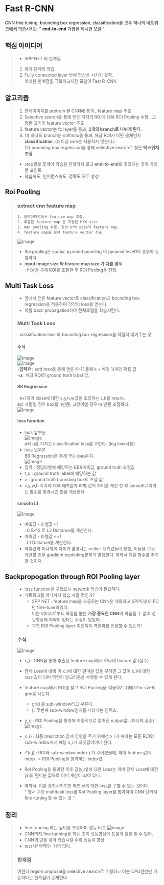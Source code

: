 # Fast R-CNN
CNN fine tuning, boundnig box regression, classification을 모두 하나의 네트워크에서 학습시키는 " **end-to-end** 기법을 제시한 모델 "
## 핵심 아이디어
>  - SPP NET 의 한계점
>   1. 여러 단계의 학습
>   2. Fully connected layer 밖에 학습을 시키지 못함.\
>  이러한 한계점을 극복하고자한 모델이 Fast R-CNN

## 알고리즘
> 1. 전체이미지를 pretrain 된 CNN에 통과 , feature map 추출
> 2. Selective search를 통해 얻은 각각의 ROI에 대해 ROI Pooling 수행 , 고정된 크기의 feature vector 추출
> 3. feature vector는 fc layer를 통과, **2개의 branch로 나뉘게 된다.**
> 4. (1) 하나의 branch는 softmax를 통과, 해당 ROI가 어떤 물체인지 **classification**. (더이상 svm은 사용하지 않는다.)\
> (2) bounding box regression을 통해 selective search로 찾은 **박스위치 조정**.

> - step별로 쪼개어 학습을 진행하지 않고 **end-to-end**로 엮였다는 것이 가장 큰 포인트
> - 학습속도, 인퍼런스속도, 정확도 모두 향상

## Roi Pooling
> ### extract cnn feature map
>     1. 입력이미지에서 feature map 추출.
>     2. 추출된 feature map 은 지정된 H*W size
>     3. max pooling 수행, 항상 H*W size의 feature map.
>     4. feature map을 펼처 feature vector 추출.
>![image](https://user-images.githubusercontent.com/70633080/103200144-f2291000-492f-11eb-9e12-ac2d3d39f2b9.png)
> - Roi pooling은 spatial pyramid poooling 의 pyramid level1의 경우와 동일하다.
> - **input image size 와 feature map size 가 다를 경우**\
>   : 비율을 구해 ROI를 조절한 후 ROI Pooling을 진행.

## Multi Task Loss
> - 앞에서 얻은 feature vector로 classification과 bounding box regression을 적용하여 각각의 loss를 얻는다.
> - 이를 back propagation하여 전체모델을 학습시킨다.
> ### Multi Task Loss
> : classification loss 와 bounding box regression을 적절히 엮어주는 것
> #### 수식
> ![image](https://user-images.githubusercontent.com/70633080/103200675-54364500-4931-11eb-8421-d448af6cc508.png)\
> ![image](https://user-images.githubusercontent.com/70633080/103200792-a5463900-4931-11eb-8e8d-00ee6d62e370.png)\
> -**입력 P** : sotf max를 통해 얻은 K+1( 물체 k + 배경 1)개의 확률 값\
> -**u** : 해당 ROI의 ground truth label 값.
> 
> #### BB Regression
> : k+1개의 class에 대한 x,y,h,w값을 조정하는 t_k를 return.\
> ex) 사람일 경우 box를 n만큼, 고양이일 경우 m 만큼 조절해라.\
> ![image](https://user-images.githubusercontent.com/70633080/103201092-5c42b480-4932-11eb-85c2-fd9e01ed6e4e.png)
> #### loss function
> - loss 앞부분\
> ![image](https://user-images.githubusercontent.com/70633080/103201111-6ebcee00-4932-11eb-8014-800dcddb6c7c.png)\
> p와 u를 가지고 classification loss를 구한다. (log loss사용)
> - loss 뒷부분\
> BB Regression을 통해 얻는 loaa이다.\
> ![image](https://user-images.githubusercontent.com/70633080/103201168-9613bb00-4932-11eb-996d-dfb846f15894.png)
> - 입력 : 정답라벨에 해당하는 BBR예측값, ground truth 조절값
> - t_u : ground truth label에 해당하는 값
> - v : ground truth bounding box의 조절 값
> - x,y,w,h 각각에 대해 예측값과 라벨 값의 차이를 계산 한 후 smoothL1이라는 함수를 통과시킨 합을 계산한다.
> #### smooth L1
> ![image](https://user-images.githubusercontent.com/70633080/103201756-053ddf00-4934-11eb-82c1-c91ddb7c73e9.png)
> - 예측값 - 라벨값 <1\
> : 0.5x*2 로 L2 Distance를 계산한다.
> - 예측값 - 라벨값 <=1\
> : L1 Distance를 계산한다.
> - 라벨값과 지나치게 차이가 많이나는 outlier 예측값들이 발생, 이들을 L2로 계산할 경우 gradient exploding문제가 발생한다. 따라서 다음 함수를 추가한 것이다.

## Backpropogation through ROI Pooling layer
> - loss function을 구했으니 network 학습이 필요하다.
> - 네트워크를 어디까지 학습 시킬 것인가?
>     - SPP NET : feature map을 추출하는 CNN은 제외하고 SPP이후의 FC만 fine-tune하였다.\
>       이는 이미지로부터 특징을 뽑는 **가장 중요한 CNN**이 학습될 수 없어 성능향상에 제약이 있다는 주장이 있었다.
>     - 과연 ROI Pooling layer 이전까지 역전파를 전달할 수 있는가!
> ### 수식
> ![image](https://user-images.githubusercontent.com/70633080/103202306-631ef680-4935-11eb-9ee9-76655a139592.png)
> - x_i : CNN을 통해 추출된 feature map에서 하나의 feature 값 (실수)
> - 전체 Loss에 대해 이 x_i에 대한 편미분 값을 구하면 그 값이 x_i에 대한 loss 값이 되며 역전파 알고리즘을 수행할 수 있게 된다.
> 
> - feature map에서 ROI를 찾고 ROI Pooling을 적용하기 위해 h*w size의 grid로 나눈다.
>     - grid 를 sub-window라고 부른다. 
>     - j : 몇번째 sub-window인지를 나타내는 인덱스.
> - y_rj : ROI Pooling을 통과해 최종적으로 얻어진 output값. (하나의 실수)\
> ![image](https://user-images.githubusercontent.com/70633080/103202510-fa844980-4935-11eb-8d8b-d62719265535.png)
> - x_i가 최종 prediction 값에 영향을 주기 위해선 x_i가 속하는 모든 ROI의 sub-window에서 해당 x_i가 최댓값이어야 한다.
> - i*(r,j) : ROI와 sub-window index j 가 주어졌을때, 최대 feature 값의 index. = ROI Pooling을 통과하는 index값. 
> - RoI Pooling을 통과한 이후 값(y_rj)에 대한 Loss는 이미 전체 Loss에 대한 yrj의 편미분 값으로 이미 계산이 되어 있다.
> - 따라서, 이를 중첩시키기만 하면 xi에 대한 loss를 구할 수 있는 것이다.\
> " 앞서 구한 multitask loss를 RoI Pooling layer를 통과하여 CNN 단까지 fine-tuning 할 수 있는 것 "

## 정리
> - fine tunning 하는 깊이를 조절하며 성능 비교
> ![image](https://user-images.githubusercontent.com/70633080/103204378-957f2280-493a-11eb-9974-5c30ba9cd0af.png)
> - CNN까지 fine tunning을 하는 것이 성능향상에 도움이 됨을 알 수 있다.
> - CNN의 단을 깊이 학습시킬 수록 성능이 향상
> - test시간변화는 거의 없다.
> ### 한계점
> 여전히 region proposal을 selective search로 수행하고 이는 CPU연산만 가능하다는 한계점이 존재한다.
